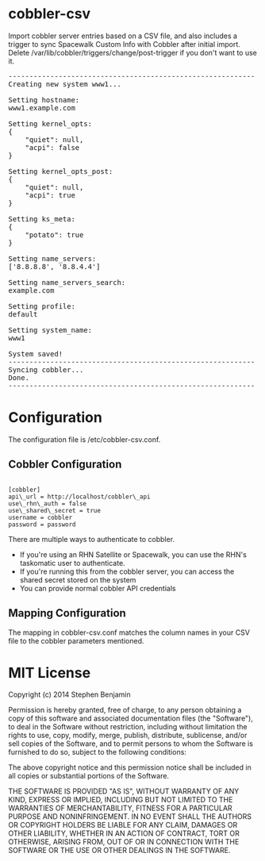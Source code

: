 cobbler-csv
===========

Import cobbler server entries based on a CSV file, and also includes a trigger
to sync Spacewalk Custom Info with Cobbler after initial import.  Delete
/var/lib/cobbler/triggers/change/post-trigger if you don't want to use it.

<pre>
-----------------------------------------------------------
Creating new system www1...

Setting hostname:
www1.example.com

Setting kernel_opts:
{
    "quiet": null,
    "acpi": false
}

Setting kernel_opts_post:
{
    "quiet": null,
    "acpi": true
}

Setting ks_meta:
{
    "potato": true
}

Setting name_servers:
['8.8.8.8', '8.8.4.4']

Setting name_servers_search:
example.com

Setting profile:
default

Setting system_name:
www1

System saved!
-----------------------------------------------------------
Syncing cobbler...
Done.
-----------------------------------------------------------
</pre>

Configuration
=============

The configuration file is /etc/cobbler-csv.conf.

Cobbler Configuration
---------------------

<pre><code>
[cobbler]
api\_url = http://localhost/cobbler\_api
use\_rhn\_auth = false
use\_shared\_secret = true
username = cobbler
password = password
</pre></code>

There are multiple ways to authenticate to cobbler.

  * If you're using an RHN Satellite or Spacewalk, you can use the RHN's taskomatic user to authenticate.
  * If you're running this from the cobbler server, you can access the shared secret stored on the system
  * You can provide normal cobbler API credentials


Mapping Configuration
--------------------

The mapping in cobbler-csv.conf matches the column names in your CSV file to the cobbler parameters
mentioned.

MIT License
===========

Copyright (c) 2014 Stephen Benjamin

Permission is hereby granted, free of charge, to any person obtaining
a copy of this software and associated documentation files (the "Software"),
to deal in the Software without restriction, including without limitation
the rights to use, copy, modify, merge, publish, distribute, sublicense,
and/or sell copies of the Software, and to permit persons to whom the Software
is furnished to do so, subject to the following conditions:

The above copyright notice and this permission notice shall be included in
 all copies or substantial portions of the Software.

THE SOFTWARE IS PROVIDED "AS IS", WITHOUT WARRANTY OF ANY KIND, EXPRESS OR
IMPLIED, INCLUDING BUT NOT LIMITED TO THE WARRANTIES OF MERCHANTABILITY,
FITNESS FOR A PARTICULAR PURPOSE AND NONINFRINGEMENT. IN NO EVENT SHALL THE
AUTHORS OR COPYRIGHT HOLDERS BE LIABLE FOR ANY CLAIM, DAMAGES OR OTHER
LIABILITY, WHETHER IN AN ACTION OF CONTRACT, TORT OR OTHERWISE, ARISING FROM,
OUT OF OR IN CONNECTION WITH THE SOFTWARE OR THE USE OR OTHER DEALINGS IN
THE SOFTWARE.

